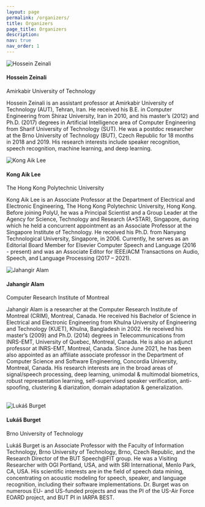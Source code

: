```yaml
---
layout: page
permalink: /organizers/
title: Organizers
page_title: Organizers
description:
nav: true
nav_order: 1
---
```



<div class="organizer">
  <img class="photo" alt="Hossein Zeinali" src="https://tdsvc.github.io/assets/img/Hossein_Zeinali.jpg">
  <div class="info">
    <h4>Hossein Zeinali
	  <a href="mailto:hsn.zeinali@gmail.com" title="Email"><i class="fas fa-envelope" style="margin-left: 5px;"></i></a>  
      <a href="https://scholar.google.com/citations?hl=en&user=KaGpFx8AAAAJ" title="Google Scholar"><i class="ai ai-google-scholar"></i></a>
	</h4>
    <p>Amirkabir University of Technology</p>
  </div>
  <p class="bio">
    Hossein Zeinali is an assistant professor at Amirkabir University of Technology (AUT), Tehran, Iran. He received his B.E. in Computer Engineering from Shiraz University, Iran in 2010, and his master’s (2012) and Ph.D. (2017) degrees in Artificial Intelligence area of Computer Engineering from Sharif University of Technology (SUT). He was a postdoc researcher at the Brno University of Technology (BUT), Czech Republic for 18 months in 2018 and 2019. His research interests include speaker recognition, speech recognition, machine learning, and deep learning.
  </p>
</div>

<div class="organizer">
  <img class="photo" alt="Kong Aik Lee" src="https://tdsvc.github.io/assets/img/Kong_Aik_Lee.jpg">
  <div class="info">
    <h4>Kong Aik Lee
	  <a href="mailto:kong-aik.lee@polyu.edu.hk" title="Email"><i class="fas fa-envelope" style="margin-left: 5px;"></i></a>  
      <a href="https://scholar.google.com/citations?user=SZegiA4AAAAJ&hl=en" title="Google Scholar"><i class="ai ai-google-scholar"></i></a>
	</h4>
    <p>The Hong Kong Polytechnic University</p>
  </div>
  <p class="bio">
    Kong Aik Lee is an Associate Professor at the Department of Electrical and Electronic Engineering, The Hong Kong Polytechnic University, Hong Kong. Before joining PolyU, he was a Principal Scientist and a Group Leader at the Agency for Science, Technology and Research (A*STAR), Singapore, during which he held a concurrent appointment as an Associate Professor at the Singapore Institute of Technology. He received his Ph.D. from Nanyang Technological University, Singapore, in 2006. Currently, he serves as an Editorial Board Member for Elsevier Computer Speech and Language (2016 - present) and was an Associate Editor for IEEE/ACM Transactions on Audio, Speech, and Language Processing (2017 – 2021).
  </p>
</div>

<div class="organizer">
  <img class="photo" alt="Jahangir Alam" src="https://tdsvc.github.io/assets/img/Jahangir_Alam.jpg">
  <div class="info">
    <h4>Jahangir Alam
	  <a href="mailto:jahangir.alam@crim.ca" title="Email"><i class="fas fa-envelope" style="margin-left: 5px;"></i></a>  
      <a href="https://scholar.google.com/citations?hl=en&user=m3SuGqwAAAAJ" title="Google Scholar"><i class="ai ai-google-scholar"></i></a>
	</h4>
    <p>Computer Research Institute of Montreal</p>
  </div>
  <p class="bio">
    Jahangir Alam is a researcher at the Computer Research Institute of Montreal (CRIM), Montreal, Canada. He received his Bachelor of Science in Electrical and Electronic Engineering from Khulna University of Engineering and Technology (KUET), Khulna, Bangladesh in 2002. He received his master’s (2009) and Ph.D. (2014) degrees in Telecommunications from INRS-EMT, University of Quebec, Montreal, Canada. He is also an adjunct professor at INRS-EMT, Montreal, Canada. Since June 2021, he has been also appointed as an affiliate associate professor in the Department of Computer Science and Software Engineering, Concordia University, Montreal, Canada. His research interests are in the broad areas of signal/speech processing, deep learning, unimodal & multimodal biometrics, robust representation learning, self-supervised speaker verification, anti-spoofing, clustering & diarization, domain adaptation & generalization.
  </p>
</div>

<br>

<div class="organizer">
  <img class="photo" alt="Lukáš Burget" src="https://tdsvc.github.io/assets/img/Lukas_Burget.jpg">
  <div class="info">
    <h4>Lukáš Burget
	  <a href="mailto:burget@fit.vutbr.cz" title="Email"><i class="fas fa-envelope" style="margin-left: 5px;"></i></a>  
      <a href="https://scholar.google.com/citations?user=pRBbU7wAAAAJ&hl=en" title="Google Scholar"><i class="ai ai-google-scholar"></i></a>
	</h4>
    <p>Brno University of Technology</p>
  </div>
  <p class="bio">
    Lukáš Burget is an Associate Professor with the Faculty of Information Technology, Brno University of Technology, Brno, Czech Republic, and the Research Director of the BUT Speech@FIT group. He was a Visiting Researcher with OGI Portland, USA, and with SRI International, Menlo Park, CA, USA. His scientific interests are in the field of speech data mining, concentrating on acoustic modeling for speech, speaker, and language recognition, including their software implementations. Dr. Burget was on numerous EU- and US-funded projects and was the PI of the US-Air Force EOARD project, and BUT PI in IARPA BEST.
  </p>
</div>

